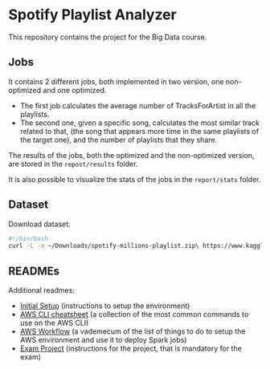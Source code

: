 # Spotify Playlist Analyzer

This repository contains the project for the Big Data course.

## Jobs

It contains 2 different jobs, both implemented in two version, one non-optimized and one optimized.

- The first job calculates the average number of TracksForArtist in all the playlists.
- The second one, given a specific song, calculates the most similar track related to that, (the song that appears more
  time in the same playlists of the target one), and the number of playlists that they share.

The results of the jobs, both the optimized and the non-optimized version, are stored in the `repost/results` folder.

It is also possible to visualize the stats of the jobs in the `report/stats` folder.

## Dataset

Download dataset:

```bash
#!/bin/bash
curl -L -o ~/Downloads/spotify-millions-playlist.zip\ https://www.kaggle.com/api/v1/datasets/download/adityak80/spotify-millions-playlist
```

## READMEs

Additional readmes:

- [Initial Setup](readmes/initial-setup.md) (instructions to setup the environment)
- [AWS CLI cheatsheet](readmes/aws-cli-cheatsheet.md) (a collection of the most common commands to use on the AWS CLI)
- [AWS Workflow](readmes/aws-workflow.md) (a vademecum of the list of things to do to setup the AWS environment and use
  it to deploy Spark jobs)
- [Exam Project](readmes/project.md) (instructions for the project, that is mandatory for the exam)
